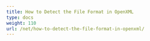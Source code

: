```yaml
---
title: How to Detect the File Format in OpenXML
type: docs
weight: 110
url: /net/how-to-detect-the-file-format-in-openxml/
---
```



